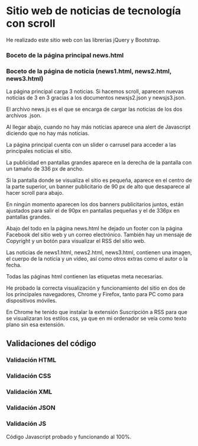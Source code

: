 # Sitio web de noticias de tecnología con scroll
He realizado este sitio web con las librerías jQuery y Bootstrap.

### Boceto de la página principal news.html

### Boceto de la página de noticia (news1.html, news2.html, news3.html)

La página principal carga 3 noticias. Si hacemos scroll, aparecen nuevas noticias de 3 en 3 gracias a los documentos newsjs2.json y newsjs3.json.

El archivo news.js es el que se encarga de cargar las noticias de los dos archivos .json.

Al llegar abajo, cuando no hay más noticias aparece una alert de Javascript diciendo que no hay más noticias. 

La página principal cuenta con un slider o carrusel para acceder a las principales noticias el sitio.

La publicidad en pantallas grandes aparece en la derecha de la pantalla con un tamaño de 336 px de ancho.

Si la pantalla donde se visualiza el sitio es pequeña, aparece en el centro de la parte superior, un banner publicitario de 90 px de alto que desaparece al hacer scroll para abajo.

En ningún momento aparecen los dos banners publicitarios juntos, están ajustados para salir el de 90px en pantallas pequeñas y el de 336px en pantallas grandes.

Abajo del todo en la página news.html he dejado un footer con la página Facebook del sitio web y un correo electrónico.
También hay un mensaje de Copyright y un botón para visualizar el RSS del sitio web.

Las noticias de news1.html, news2.html, news3.html, contienen una imagen, el cuerpo de la noticia y un vídeo, así como otros extras como el autor o la fecha.

Todas las páginas html contienen las etiquetas meta necesarias.

He probado la correcta visualización y funcionamiento del sitio en dos de los principales navegadores, Chrome y Firefox, tanto para PC como para dispositivos móviles.

En Chrome he tenido que instalar la extensión Suscripción a RSS para que se visualizaran los estilos css, ya que en mi ordenador se veía como texto plano sin esa extensión.

## Validaciones del código
### Validación HTML

### Validación CSS

### Validación XML

### Validación JSON

### Validación JS
Código Javascript probado y funcionando al 100%.

